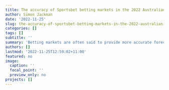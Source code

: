 ```yaml
---
title: The accuracy of Sportsbet betting markets in the 2022 Australian federal election
author: Simon Jackman
date: '2022-11-25'
slug: the-accuracy-of-sportsbet-betting-markets-in-the-2022-australian-federal-election
categories: []
tags: []
subtitle: ''
summary: 'Betting markets are often said to provide more accurate forecasts of elections than polls, despite evidence to the contrary. We contrast the trajectory of Sportsbet’s implied probability that either party would win the 2022 Australian federal election and the performance of Sportsbet’s markets in all 151 House of Representatives seats.'
authors: []
lastmod: '2022-11-25T12:59:02+11:00'
featured: no
image:
  caption: ''
  focal_point: ''
  preview_only: no
projects: []
---
```

